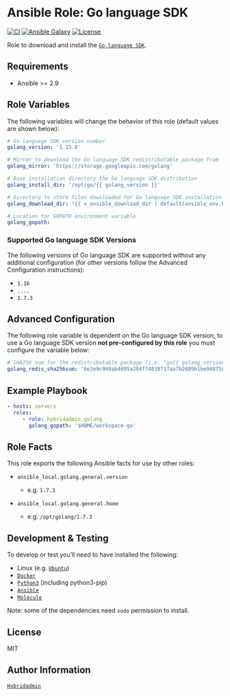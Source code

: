 Ansible Role: Go language SDK
=============================

[![CI](https://github.com/hybridadmin/ansible-role-golang/actions/workflows/build.yml/badge.svg?branch=master)](https://github.com/hybridadmin/ansible-role-golang/actions/workflows/build.yml)
[![Ansible Galaxy](https://img.shields.io/badge/ansible--galaxy-hybridadmin.golang-blue.svg)](https://galaxy.ansible.com/hybridadmin/golang)
[![License](https://img.shields.io/badge/license-MIT-blue.svg)](https://raw.githubusercontent.com/hybridadmin/ansible-role-golang/master/LICENSE)

Role to download and install the [`Go language SDK`](https://golang.org/).

Requirements
------------

* Ansible >= 2.9

Role Variables
--------------

The following variables will change the behavior of this role (default values
are shown below):

```yaml
# Go language SDK version number
golang_version: '1.15.8'

# Mirror to download the Go language SDK redistributable package from
golang_mirror: 'https://storage.googleapis.com/golang'

# Base installation directory the Go language SDK distribution
golang_install_dir: '/opt/go/{{ golang_version }}'

# Directory to store files downloaded for Go language SDK installation
golang_download_dir: "{{ x_ansible_download_dir | default(ansible_env.HOME + '/.ansible/tmp/downloads') }}"

# Location for GOPATH environment variable
golang_gopath:
```

### Supported Go language SDK Versions

The following versions of Go language SDK are supported without any additional
configuration (for other versions follow the Advanced Configuration
instructions):

* `1.16`
* `....`
* `1.7.3`

Advanced Configuration
----------------------

The following role variable is dependent on the Go language SDK version; to use
a Go language SDK version **not pre-configured by this role** you must configure
the variable below:

```yaml
# SHA256 sum for the redistributable package (i.e. "go{{ golang_version }}.linux-amd64.tar.gz")
golang_redis_sha256sum: '6e3e9c949ab4695a204f74038717aa7b2689b1be94875899ac1b3fe42800ff82'
```

Example Playbook
----------------

```yaml
- hosts: servers
  roles:
     - role: hybridadmin.golang
       golang_gopath: '$HOME/workspace-go'
```

Role Facts
----------

This role exports the following Ansible facts for use by other roles:

* `ansible_local.golang.general.version`

    * e.g. `1.7.3`

* `ansible_local.golang.general.home`

    * e.g. `/opt/golang/1.7.3`


Development & Testing
---------------------

To develop or test you'll need to have installed the following:

* Linux (e.g. [`Ubuntu`](http://www.ubuntu.com/))
* [`Docker`](https://www.docker.com/)
* [`Python3`](https://www.python.org/) (including python3-pip)
* [`Ansible`](https://www.ansible.com/)
* [`Molecule`](http://molecule.readthedocs.io/)


Note: some of the dependencies need `sudo` permission to install.

License
-------

MIT

Author Information
------------------

[`Hybridadmin`](https://github.com/hybridadmin)
